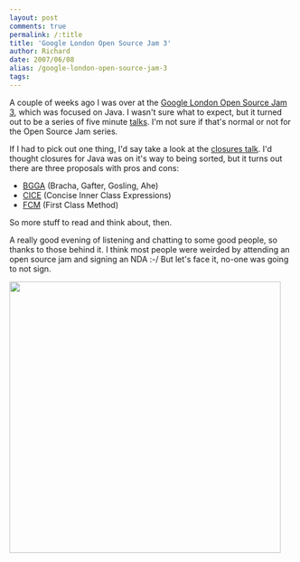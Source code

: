 ```yaml
---
layout: post
comments: true
permalink: /:title
title: 'Google London Open Source Jam 3'
author: Richard
date: 2007/06/08
alias: /google-london-open-source-jam-3
tags:
---
```


A couple of weeks ago I was over at the [Google London Open Source Jam
3][], which was focused on Java. I wasn't sure what to expect, but it
turned out to be a series of five minute [talks][]. I'm not sure if
that's normal or not for the Open Source Jam series.

If I had to pick out one thing, I'd say take a look at the [closures
talk][]. I'd thought closures for Java was on it's way to being sorted,
but it turns out there are three proposals with pros and cons:

-   [BGGA][] (Bracha, Gafter, Gosling, Ahe)
-   [CICE][] (Concise Inner Class Expressions)
-   [FCM][] (First Class Method)

So more stuff to read and think about, then.

A really good evening of listening and chatting to some good people, so
thanks to those behind it. I think most people were weirded by
attending an open source jam and signing an NDA :-/ But let's face it,
no-one was going to not sign.

<img src="http://awesomeness.openphoto.me/custom/201207/959780-11219766-0-media_httpfarm3static_mqizs_870x550.jpg" width="480"/>

  [Google London Open Source Jam 3]: http://www.red-bean.com/ospowiki/LondonOpenSourceJam03
  [talks]: http://www.red-bean.com/ospowiki/LondonOpenSourceJam03Talks
  [closures talk]: http://jez.blip.tv/file/245696/
  [BGGA]: http://www.javac.info/
  [CICE]: http://crazybob.org/2006/10/java-closure-spectrum.html
  [FCM]: http://docs.google.com/View?docid=ddhp95vd_0f7mcns

